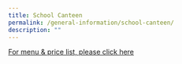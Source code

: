 ```yaml
---
title: School Canteen
permalink: /general-information/school-canteen/
description: ""
---
```

[For menu & price list, please click here](/files/canteen%20prices%2010apr2023.pdf)